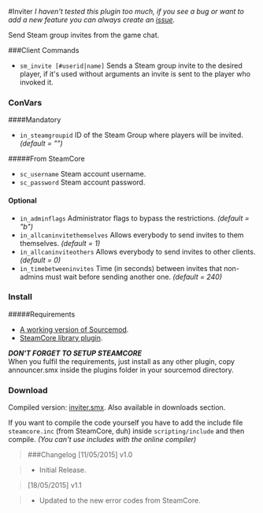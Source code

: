 #Inviter
_I haven't tested this plugin too much, if you see a bug or want to add a new feature you can always create an [issue](https://bitbucket.org/Polvora/inviter/issues/new)._

Send Steam group invites from the game chat.

###Client Commands

* `sm_invite [#userid|name]` Sends a Steam group invite to the desired player, if it's used without arguments an invite is sent to the player who invoked it.

### ConVars
####Mandatory
* `in_steamgroupid` ID of the Steam Group where players will be invited._(default = "")_

#####From SteamCore
* `sc_username` Steam account username.
* `sc_password` Steam account password.

#### Optional
* `in_adminflags` Administrator flags to bypass the restrictions. _(default = "b")_
* `in_allcaninvitethemselves` Allows everybody to send invites to them themselves. _(default = 1)_
* `in_allcaninviteothers` Allows everybody to send invites to other clients. _(default = 0)_
* `in_timebetweeninvites` Time (in seconds) between invites that non-admins must wait before sending another one. _(default = 240)_

### Install
#####Requirements
* [A working version of Sourcemod](http://www.sourcemod.net/downloads.php).
* [SteamCore library plugin](https://bitbucket.org/Polvora/steamcore/overview).

_**DON'T FORGET TO SETUP STEAMCORE**_  
When you fulfil the requirements, just install as any other plugin, copy announcer.smx inside the plugins folder in your sourcemod directory.

### Download
Compiled version: [inviter.smx](https://bitbucket.org/Polvora/inviter/downloads/inviter.smx). Also available in downloads section.  

If you want to compile the code yourself you have to add the include file `steamcore.inc` (from SteamCore, duh) inside `scripting/include` and then compile. _(You can't use includes with the online compiler)_

> ###Changelog
> [11/05/2015] v1.0 

> * Initial Release.

> [18/05/2015] v1.1

> * Updated to the new error codes from SteamCore.